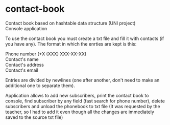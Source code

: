 # contact-book
Contact book based on hashtable data structure (UNI project)  
Console application

To use the contact book you must create a txt file and fill it with contacts (if you have any).
The format in which the enrties are kept is this:

Phone number (+X (XXX) XXX-XX-XX)  
Contact's name  
Contact's address  
Contact's email  

Entries are divided by newlines (one after another, don't need to make an additional one to separate them).

Application allows to add new subscribers, print the contact book to console, find subscriber by any field (fast search for phone number), delete subscribers and unload the phonebook to txt file (It was requested by the teacher, so I had to add it even though all the changes are immediately saved to the source txt file)
